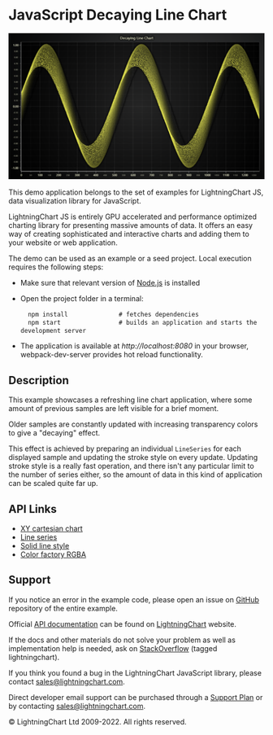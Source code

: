 # JavaScript Decaying Line Chart

![JavaScript Decaying Line Chart](decayingLineChart-darkGold.png)

This demo application belongs to the set of examples for LightningChart JS, data visualization library for JavaScript.

LightningChart JS is entirely GPU accelerated and performance optimized charting library for presenting massive amounts of data. It offers an easy way of creating sophisticated and interactive charts and adding them to your website or web application.

The demo can be used as an example or a seed project. Local execution requires the following steps:

-   Make sure that relevant version of [Node.js](https://nodejs.org/en/download/) is installed
-   Open the project folder in a terminal:

          npm install              # fetches dependencies
          npm start                # builds an application and starts the development server

-   The application is available at _http://localhost:8080_ in your browser, webpack-dev-server provides hot reload functionality.


## Description

This example showcases a refreshing line chart application, where some amount of previous samples are left visible for a brief moment.

Older samples are constantly updated with increasing transparency colors to give a "decaying" effect.

This effect is achieved by preparing an individual `LineSeries` for each displayed sample and updating the stroke style on every update.
Updating stroke style is a really fast operation, and there isn't any particular limit to the number of series either, so the amount of data in this kind of application can be scaled quite far up.


## API Links

* [XY cartesian chart]
* [Line series]
* [Solid line style]
* [Color factory RGBA]


## Support

If you notice an error in the example code, please open an issue on [GitHub][0] repository of the entire example.

Official [API documentation][1] can be found on [LightningChart][2] website.

If the docs and other materials do not solve your problem as well as implementation help is needed, ask on [StackOverflow][3] (tagged lightningchart).

If you think you found a bug in the LightningChart JavaScript library, please contact sales@lightningchart.com.

Direct developer email support can be purchased through a [Support Plan][4] or by contacting sales@lightningchart.com.

[0]: https://github.com/Arction/
[1]: https://lightningchart.com/lightningchart-js-api-documentation/
[2]: https://lightningchart.com
[3]: https://stackoverflow.com/questions/tagged/lightningchart
[4]: https://lightningchart.com/support-services/

© LightningChart Ltd 2009-2022. All rights reserved.


[XY cartesian chart]: https://lightningchart.com/js-charts/api-documentation/v6.0.0/classes/ChartXY.html
[Line series]: https://lightningchart.com/js-charts/api-documentation/v6.0.0/classes/LineSeries.html
[Solid line style]: https://lightningchart.com/js-charts/api-documentation/v6.0.0/classes/SolidLine.html
[Color factory RGBA]: https://lightningchart.com/js-charts/api-documentation/v6.0.0/functions/ColorRGBA.html

